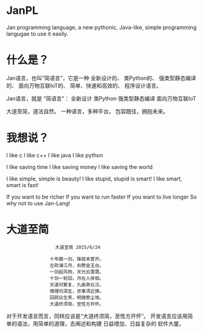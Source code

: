# JanPL
Jan programming language, a new pythonic, Java-like, simple programming langugae to use it easily. 


# 什么是？

Jan语言，也叫“简语言”，它是一种
全新设计的、
类Python的、
强类型静态编译的、
面向万物互联IoT的、
简单、快速和高效的、
程序设计语言。

Jan语言，就是 “简语言”：
  全新设计
  类Python
  强类型静态编译
  面向万物互联IoT

大道至简，道法自然。
一种语言，多种平台。
包容既往，拥抱未来。

# 我想说？
I like c
I like c++
I like java
I like python

I like saving time
I like saving money
I like saving the world

I like simple, simple is beauty!
I like stupid, stupid is smart!
I like smart, smart is fast!

If you want to be richer
If you want to run faster
If you want to live longer
So why not to use Jan-Lang!

# 大道至简
			          大道至简 2015/6/24

					十年磨一剑，锋锐未曾开。
					左砍浦江月，右劈金玉台。
					一剑起风雨，天光云霭霭。
					十剑一轮回，月在人徘徊。
					天道何繁复，九曲渺云汉。
					情理何深玄，世事须近猜。
					回顾众生笑，明镜惹尘埃。
					大道终须简，至性方开怀。

对于开发语言而言，同样应该是“大道终须简，至性方开怀”。
开发语言应该用简单的语法，用简单的道理，去阐述和构建 日益增加、日益复杂的 软件大厦。


